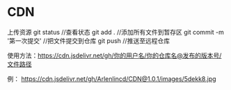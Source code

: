 # CDN

上传资源
git status                    //查看状态
git add .                     //添加所有文件到暂存区
git commit -m '第一次提交'      //把文件提交到仓库
git push                      //推送至远程仓库

使用方法：https://cdn.jsdelivr.net/gh/你的用户名/你的仓库名@发布的版本号/文件路径

例：
https://cdn.jsdelivr.net/gh/Arlenlincd/CDN@1.0.1/images/5dekk8.jpg
